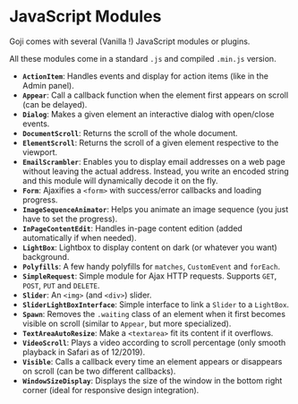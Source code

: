 JavaScript Modules
==================

Goji comes with several (Vanilla !) JavaScript modules or plugins.

All these modules come in a standard `.js` and compiled `.min.js` version.

- **`ActionItem`**: Handles events and display for action items (like in the Admin panel).
- **`Appear`**: Call a callback function when the element first appears on scroll (can be delayed).
- **`Dialog`**: Makes a given element an interactive dialog with open/close events.
- **`DocumentScroll`**: Returns the scroll of the whole document.
- **`ElementScroll`**: Returns the scroll of a given element respective to the viewport.
- **`EmailScrambler`**: Enables you to display email addresses on a web page without leaving the actual
  address. Instead, you write an encoded string and this module will dynamically decode it on the fly.
- **`Form`**: Ajaxifies a `<form>` with success/error callbacks and loading progress.
- **`ImageSequenceAnimator`**: Helps you animate an image sequence (you just have to set the progress).
- **`InPageContentEdit`**: Handles in-page content edition (added automatically if when needed).
- **`LightBox`**: Lightbox to display content on dark (or whatever you want) background.
- **`Polyfills`**: A few handy polyfills for `matches`, `CustomEvent` and `forEach`.
- **`SimpleRequest`**: Simple module for Ajax HTTP requests. Supports `GET`, `POST`, `PUT` and `DELETE`.
- **`Slider`**: An `<img>` (and `<div>`) slider.
- **`SliderLightBoxInterface`**: Simple interface to link a `Slider` to a `LightBox`.
- **`Spawn`**: Removes the `.waiting` class of an element when it first becomes visible on scroll (similar to
  `Appear`, but more specialized).
- **`TextAreaAutoResize`**: Make a `<textarea>` fit its content if it overflows.
- **`VideoScroll`**: Plays a video according to scroll percentage (only smooth playback in Safari as of 12/2019).
- **`Visible`**: Calls a callback every time an element appears or disappears on scroll (can be two different callbacks).
- **`WindowSizeDisplay`**: Displays the size of the window in the bottom right corner (ideal for responsive
  design integration).
